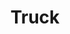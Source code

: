 ---
title: Truck
tags: ["truck", "vehicle", "transportation", "delivery", "cargo", "freight", "logistics"]
icon: truck
svg: '<svg xmlns="http://www.w3.org/2000/svg" width="24" height="24" fill="none" viewBox="0 0 24 24" stroke-width="1.5" stroke-linecap="round" stroke-linejoin="round" stroke="currentColor"><path d="M9.207 16.454C9.207 17.86 8.095 19 6.724 19s-2.483-1.14-2.483-2.546m4.966 0c0-1.405-1.112-2.545-2.483-2.545s-2.483 1.14-2.483 2.545m4.966 0h5.586m-10.552 0H3V6a1 1 0 0 1 1-1h9.793a1 1 0 0 1 1 1v2.182m5.586 8.272c0 1.406-1.111 2.546-2.482 2.546-1.372 0-2.483-1.14-2.483-2.546m4.965 0c0-1.405-1.111-2.545-2.482-2.545-1.372 0-2.483 1.14-2.483 2.545m4.965 0H21v-5.09l-2.515-2.579a2 2 0 0 0-1.431-.603h-2.26m.62 8.272h-.62m0 0V8.182"/></svg>'
---